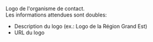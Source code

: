 <!-- Begin @logoDescription.md -->

Logo de l'organisme de contact.  
Les informations attendues sont doubles:

- Description du logo (ex.: Logo de la Région Grand Est)
- URL du logo

<!-- End @logoDescription.md -->
